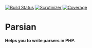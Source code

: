 [![Build Status](https://travis-ci.org/lechimp-p/parsian.svg?branch=master)](https://travis-ci.org/lechimp-p/parsian)
[![Scrutinizer](https://scrutinizer-ci.com/g/lechimp-p/parsian/badges/quality-score.png?b=master)](https://scrutinizer-ci.com/g/lechimp-p/parsian)
[![Coverage](https://scrutinizer-ci.com/g/lechimp-p/parsian/badges/coverage.png?b=master)](https://scrutinizer-ci.com/g/lechimp-p/parsian)

# Parsian 

**Helps you to write parsers in PHP.**
